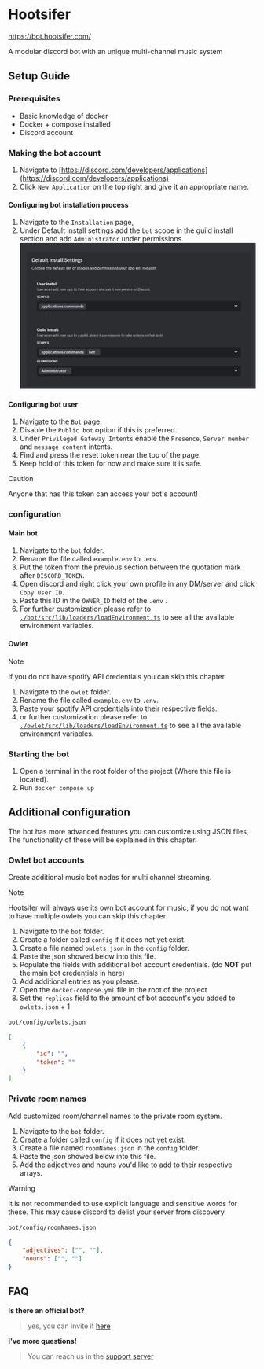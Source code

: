 # Hootsifer
https://bot.hootsifer.com/

A modular discord bot with an unique multi-channel music system

## Setup Guide
### Prerequisites
- Basic knowledge of docker  
- Docker + compose installed
- Discord account

### Making the bot account
1. Navigate to [https://discord.com/developers/applications](https://discord.com/developers/applications)
2. Click `New Application` on the top right and give it an appropriate name.


#### Configuring bot installation process
1. Navigate to the `Installation` page,
2. Under Default install settings add the `bot` scope in the guild install section and add `Administrator` under permissions.
![](./instructions_assets/installation_1.png)


#### Configuring bot user
1. Navigate to the `Bot` page.
2. Disable the `Public bot` option if this is preferred.
3. Under `Privileged Gateway Intents` enable the `Presence`, `Server member` and `message content` intents.
4. Find and press the reset token near the top of the page.
5. Keep hold of this token for now and make sure it is safe.

> [!CAUTION]
> Anyone that has this token can access your bot's account!

### configuration

#### Main bot
1. Navigate to the `bot` folder.
2. Rename the file called `example.env` to `.env`.
3. Put the token from the previous section between the quotation mark after `DISCORD_TOKEN`.
4. Open discord and right click your own profile in any DM/server and click `Copy User ID`.
5. Paste this ID in the `OWNER_ID` field of the `.env` .
6. For further customization please refer to [`./bot/src/lib/loaders/loadEnvironment.ts`](https://github.com/Owl-barn/bot/blob/main/bot/src/lib/loaders/loadEnvironment%20.ts) to see all the available environment variables.

#### Owlet
> [!NOTE]
> If you do not have spotify API credentials you can skip this chapter.
1. Navigate to the `owlet` folder.
2. Rename the file called `example.env` to `.env`.
3. Paste your spotify API credentials into their respective fields.
4. or further customization please refer to [`./owlet/src/lib/loaders/loadEnvironment.ts`](https://github.com/Owl-barn/bot/blob/main/owlet/src/lib/loaders/loadEnvironment%20.ts) to see all the available environment variables.


### Starting the bot
1. Open a terminal in the root folder of the project (Where this file is located).
2. Run `docker compose up`

## Additional configuration
The bot has more advanced features you can customize using JSON files, The functionality of these will be explained in this chapter.
### Owlet bot accounts
Create additional music bot nodes for multi channel streaming.
> [!NOTE]
> Hootsifer will always use its own bot account for music, if you do not want to have multiple owlets you can skip this chapter.
1. Navigate to the `bot` folder.
2. Create a folder called `config` if it does not yet exist.
3. Create a file named `owlets.json` in the `config` folder.
4. Paste the json showed below into this file.
5. Populate the fields with additional bot account credentials. (do **NOT** put the main bot credentials in here)
6. Add additional entries as you please.
7. Open the `docker-compose.yml` file in the root of the project
8. Set the `replicas` field to the amount of bot account's you added to `owlets.json` + 1

`bot/config/owlets.json`

```json
[
    {
        "id": "",
        "token": ""
    }
]
```

### Private room names
Add customized room/channel names to the private room system.

1. Navigate to the `bot` folder.
2. Create a folder called `config` if it does not yet exist.
3. Create a file named `roomNames.json` in the `config` folder.
4. Paste the json showed below into this file.
5. Add the adjectives and nouns you'd like to add to their respective arrays.

> [!WARNING]
> It is not recommended to use explicit language and sensitive words for these. This may cause discord to delist your server from discovery.


`bot/config/roomNames.json`

```json
{
    "adjectives": ["", ""],
    "nouns": ["", ""]
}
```


## FAQ
 **Is there an official bot?**
> yes, you can invite it [here](https://discord.com/api/oauth2/authorize?client_id=896781020056145931&permissions=8&scope=bot%20applications.commands)

**I've more questions!**
> You can reach us in the [support server](https://discord.gg/UR3sPVEhkd)
